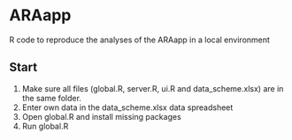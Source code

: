 # ARAapp

R code to reproduce the analyses of the ARAapp in a local environment

## Start

1. Make sure all files (global.R, server.R, ui.R and data_scheme.xlsx) are in the same folder.
2. Enter own data in the data_scheme.xlsx data spreadsheet
3. Open global.R and install missing packages
4. Run global.R
